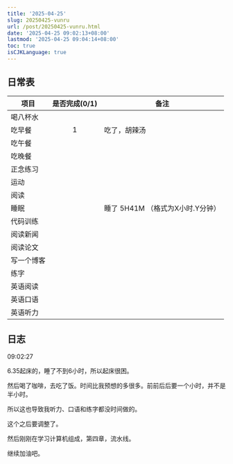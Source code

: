 ```yaml
---
title: '2025-04-25'
slug: 20250425-vunru
url: /post/20250425-vunru.html
date: '2025-04-25 09:02:13+08:00'
lastmod: '2025-04-25 09:04:14+08:00'
toc: true
isCJKLanguage: true
---
```






## 日常表

|项目|是否完成(0/1)|备注|
| ------------| :-------------: | ----------------------------------|
|喝八杯水|||
|吃早餐|1|吃了，胡辣汤|
|吃午餐|||
|吃晚餐|||
|正念练习|||
|运动|||
|阅读|||
|睡眠||睡了 5H41M （格式为X小时.Y分钟）|
|代码训练|||
|阅读新闻|||
|阅读论文|||
|写一个博客|||
|练字|||
|英语阅读|||
|英语口语|||
|英语听力|||

## 日志

09:02:27

6.35起床的，睡了不到6小时，所以起床很困。

然后喝了咖啡，去吃了饭。时间比我预想的多很多。前前后后要一个小时，并不是半小时。

所以这也导致我听力、口语和练字都没时间做的。

这个之后要调整了。

然后刚刚在学习计算机组成，第四章，流水线。

继续加油吧。

‍

